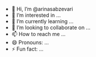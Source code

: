- 👋 Hi, I’m @arinasabzevari
- 👀 I’m interested in ...
- 🌱 I’m currently learning ...
- 💞️ I’m looking to collaborate on ...
- 📫 How to reach me ...
- 😄 Pronouns: ...
- ⚡ Fun fact: ...

<!---
arinasabzevari/arinasabzevari is a ✨ special ✨ repository because its `README.md` (this file) appears on your GitHub profile.
You can click the Preview link to take a look at your changes.
--->
